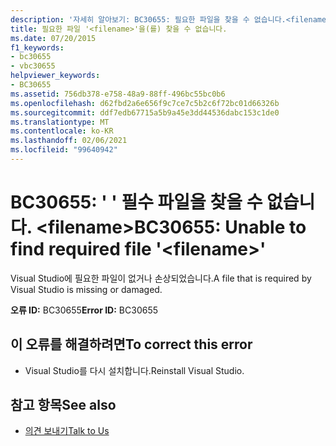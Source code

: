 ```yaml
---
description: '자세히 알아보기: BC30655: 필요한 파일을 찾을 수 없습니다.<filename>'
title: 필요한 파일 '<filename>'을(를) 찾을 수 없습니다.
ms.date: 07/20/2015
f1_keywords:
- bc30655
- vbc30655
helpviewer_keywords:
- BC30655
ms.assetid: 756db378-e758-48a9-88ff-496bc55bc0b6
ms.openlocfilehash: d62fbd2a6e656f9c7ce7c5b2c6f72bc01d66326b
ms.sourcegitcommit: ddf7edb67715a5b9a45e3dd44536dabc153c1de0
ms.translationtype: MT
ms.contentlocale: ko-KR
ms.lasthandoff: 02/06/2021
ms.locfileid: "99640942"
---
```

# <a name="bc30655-unable-to-find-required-file-filename"></a><span data-ttu-id="e6ab3-103">BC30655: ' ' 필수 파일을 찾을 수 없습니다. \<filename></span><span class="sxs-lookup"><span data-stu-id="e6ab3-103">BC30655: Unable to find required file '\<filename>'</span></span>

<span data-ttu-id="e6ab3-104">Visual Studio에 필요한 파일이 없거나 손상되었습니다.</span><span class="sxs-lookup"><span data-stu-id="e6ab3-104">A file that is required by Visual Studio is missing or damaged.</span></span>

 <span data-ttu-id="e6ab3-105">**오류 ID:** BC30655</span><span class="sxs-lookup"><span data-stu-id="e6ab3-105">**Error ID:** BC30655</span></span>

## <a name="to-correct-this-error"></a><span data-ttu-id="e6ab3-106">이 오류를 해결하려면</span><span class="sxs-lookup"><span data-stu-id="e6ab3-106">To correct this error</span></span>

- <span data-ttu-id="e6ab3-107">Visual Studio를 다시 설치합니다.</span><span class="sxs-lookup"><span data-stu-id="e6ab3-107">Reinstall Visual Studio.</span></span>

## <a name="see-also"></a><span data-ttu-id="e6ab3-108">참고 항목</span><span class="sxs-lookup"><span data-stu-id="e6ab3-108">See also</span></span>

- [<span data-ttu-id="e6ab3-109">의견 보내기</span><span class="sxs-lookup"><span data-stu-id="e6ab3-109">Talk to Us</span></span>](/visualstudio/ide/feedback-options)
